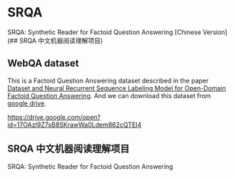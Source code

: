 # SRQA
SRQA: Synthetic Reader for Factoid Question Answering
[Chinese Version](## SRQA 中文机器阅读理解项目)
## WebQA dataset
This is a Factoid Question Answering dataset described in the paper [Dataset and Neural Recurrent Sequence Labeling Model for Open-Domain Factoid Question Answering](https://arxiv.org/abs/1607.06275). And we can download this dataset from [google drive](https://drive.google.com/file/d/1P6Asn8LPECGXCuIjfWci_NYJsdNYP1m7/view?usp=sharing).

https://drive.google.com/open?id=17OAzI9Z7sB8SKrawWa0Ldem862cQTEI4




## SRQA 中文机器阅读理解项目
SRQA: Synthetic Reader for Factoid Question Answering
